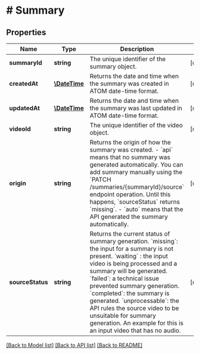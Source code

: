 # # Summary

## Properties

Name | Type | Description | Notes
------------ | ------------- | ------------- | -------------
**summaryId** | **string** | The unique identifier of the summary object. | [optional]
**createdAt** | [**\DateTime**](\DateTime.md) | Returns the date and time when the summary was created in ATOM date-time format. | [optional]
**updatedAt** | [**\DateTime**](\DateTime.md) | Returns the date and time when the summary was last updated in ATOM date-time format. | [optional]
**videoId** | **string** | The unique identifier of the video object. | [optional]
**origin** | **string** | Returns the origin of how the summary was created.  - &#x60;api&#x60; means that no summary was generated automatically. You can add summary manually using the &#x60;PATCH /summaries/{summaryId}/source&#x60; endpoint operation. Until this happens, &#x60;sourceStatus&#x60; returns &#x60;missing&#x60;. - &#x60;auto&#x60; means that the API generated the summary automatically. | [optional]
**sourceStatus** | **string** | Returns the current status of summary generation.  &#x60;missing&#x60;: the input for a summary is not present. &#x60;waiting&#x60; : the input video is being processed and a summary will be generated. &#x60;failed&#x60;: a technical issue prevented summary generation. &#x60;completed&#x60;: the summary is generated. &#x60;unprocessable&#x60;: the API rules the source video to be unsuitable for summary generation. An example for this is an input video that has no audio. | [optional]

[[Back to Model list]](../../README.md#models) [[Back to API list]](../../README.md#endpoints) [[Back to README]](../../README.md)
